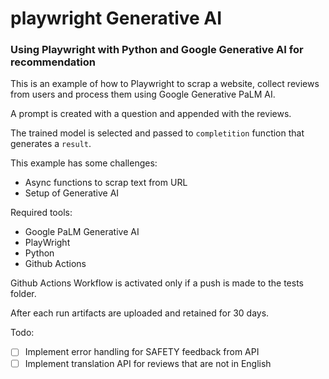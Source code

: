 # playwright Generative AI

### Using Playwright with Python and Google Generative AI for recommendation 

This is an example of how to Playwright to scrap a website, collect reviews from users and process them using
Google Generative PaLM AI. 

A prompt is created with a question and appended with the reviews. 

The trained model is selected and passed to `completition` function that generates a `result`.

This example has some challenges:
- Async functions to scrap text from URL
- Setup of Generative AI

Required tools:
- Google PaLM Generative AI
- PlayWright
- Python
- Github Actions

Github Actions Workflow is activated only if a push is made to the tests folder. 

After each run artifacts are uploaded and retained for 30 days. 

Todo:
- [ ] Implement error handling for SAFETY feedback from API 
- [ ] Implement translation API for reviews that are not in English
